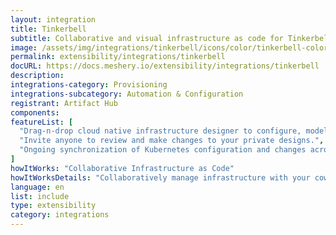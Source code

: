 ```yaml
---
layout: integration
title: Tinkerbell
subtitle: Collaborative and visual infrastructure as code for Tinkerbell
image: /assets/img/integrations/tinkerbell/icons/color/tinkerbell-color.svg
permalink: extensibility/integrations/tinkerbell
docURL: https://docs.meshery.io/extensibility/integrations/tinkerbell
description: 
integrations-category: Provisioning
integrations-subcategory: Automation & Configuration
registrant: Artifact Hub
components: 
featureList: [
  "Drag-n-drop cloud native infrastructure designer to configure, model, and deploy your workloads.",
  "Invite anyone to review and make changes to your private designs.",
  "Ongoing synchronization of Kubernetes configuration and changes across any number of clusters."
]
howItWorks: "Collaborative Infrastructure as Code"
howItWorksDetails: "Collaboratively manage infrastructure with your coworkers synchronously sharing the same designs."
language: en
list: include
type: extensibility
category: integrations
---
```

